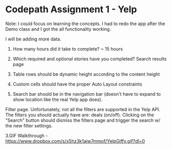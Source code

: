 Codepath Assignment 1 - Yelp
========

Note: I could focus on learning the concepts. I had to redo the app after the Demo class and I got the all functionality working. 

I will be adding more data.


1. How many hours did it take to complete? 
~ 15 hours

2. Which required and optional stories have you completed?
Search results page
1. Table rows should be dynamic height according to the content height
2. Custom cells should have the proper Auto Layout constraints
3. Search bar should be in the navigation bar (doesn't have to expand to show location like the real Yelp app does).

Filter page. Unfortunately, not all the filters are supported in the Yelp API.
The filters you should actually have are: deals (on/off).
Clicking on the "Search" button should dismiss the filters page and trigger the search w/ the new filter settings.

3.GIF Walkthrough - https://www.dropbox.com/s/x5hz3k1ajw7mmof/YelpGiffy.gif?dl=0
